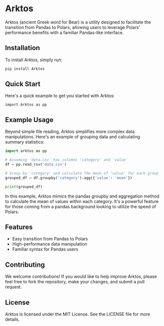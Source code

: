 # Arktos

Arktos (ancient Greek word for Bear) is a utility designed to facilitate the transition from Pandas to Polars, allowing users to leverage Polars' performance benefits with a familiar Pandas-like interface.

## Installation

To install Arktos, simply run:

```bash
pip install Arktos
```

## Quick Start

Here's a quick example to get you started with Arktos:

```
import Arktos as pp
```

## Example Usage

Beyond simple file reading, Arktos simplifies more complex data manipulations. Here's an example of grouping data and calculating summary statistics:

```python
import arktos as pp

# Assuming 'data.csv' has columns 'category' and 'value'
df = pp.read_csv('data.csv')

# Group by 'category' and calculate the mean of 'value' for each group
grouped_df = df.groupby('category').agg({'value': 'mean'})

print(grouped_df)
```
In this example, Arktos mimics the pandas groupby and aggregation method to calculate the mean of values within each category. It's a powerful feature for those coming from a pandas background looking to utilize the speed of Polars.



## Features
- Easy transition from Pandas to Polars
- High-performance data manipulation
- Familiar syntax for Pandas users

## Contributing
We welcome contributions! If you would like to help improve Arktos, please feel free to fork the repository, make your changes, and submit a pull request.

## License
Arktos is licensed under the MIT License. See the LICENSE file for more details.